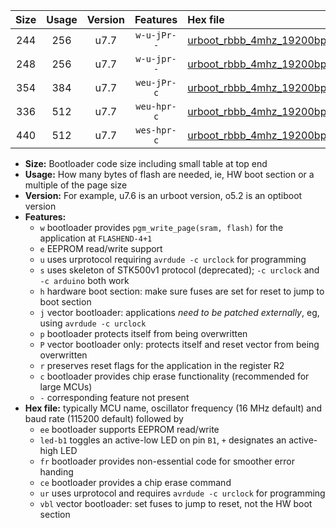 |Size|Usage|Version|Features|Hex file|
|:-:|:-:|:-:|:-:|:--|
|244|256|u7.7|`w-u-jPr--`|[urboot_rbbb_4mhz_19200bps_led+b5_ur_vbl.hex](https://raw.githubusercontent.com/stefanrueger/urboot.hex/main/boards/rbbb/fcpu_4mhz/19200_bps/urboot_rbbb_4mhz_19200bps_led+b5_ur_vbl.hex)|
|248|256|u7.7|`w-u-jpr--`|[urboot_rbbb_4mhz_19200bps_led+b5_fr_ur_vbl.hex](https://raw.githubusercontent.com/stefanrueger/urboot.hex/main/boards/rbbb/fcpu_4mhz/19200_bps/urboot_rbbb_4mhz_19200bps_led+b5_fr_ur_vbl.hex)|
|354|384|u7.7|`weu-jPr-c`|[urboot_rbbb_4mhz_19200bps_ee_led+b5_fr_ce_ur_vbl.hex](https://raw.githubusercontent.com/stefanrueger/urboot.hex/main/boards/rbbb/fcpu_4mhz/19200_bps/urboot_rbbb_4mhz_19200bps_ee_led+b5_fr_ce_ur_vbl.hex)|
|336|512|u7.7|`weu-hpr-c`|[urboot_rbbb_4mhz_19200bps_ee_led+b5_fr_ce_ur.hex](https://raw.githubusercontent.com/stefanrueger/urboot.hex/main/boards/rbbb/fcpu_4mhz/19200_bps/urboot_rbbb_4mhz_19200bps_ee_led+b5_fr_ce_ur.hex)|
|440|512|u7.7|`wes-hpr-c`|[urboot_rbbb_4mhz_19200bps_ee_led+b5_fr_ce.hex](https://raw.githubusercontent.com/stefanrueger/urboot.hex/main/boards/rbbb/fcpu_4mhz/19200_bps/urboot_rbbb_4mhz_19200bps_ee_led+b5_fr_ce.hex)|

- **Size:** Bootloader code size including small table at top end
- **Usage:** How many bytes of flash are needed, ie, HW boot section or a multiple of the page size
- **Version:** For example, u7.6 is an urboot version, o5.2 is an optiboot version
- **Features:**
  + `w` bootloader provides `pgm_write_page(sram, flash)` for the application at `FLASHEND-4+1`
  + `e` EEPROM read/write support
  + `u` uses urprotocol requiring `avrdude -c urclock` for programming
  + `s` uses skeleton of STK500v1 protocol (deprecated); `-c urclock` and `-c arduino` both work
  + `h` hardware boot section: make sure fuses are set for reset to jump to boot section
  + `j` vector bootloader: applications *need to be patched externally*, eg, using `avrdude -c urclock`
  + `p` bootloader protects itself from being overwritten
  + `P` vector bootloader only: protects itself and reset vector from being overwritten
  + `r` preserves reset flags for the application in the register R2
  + `c` bootloader provides chip erase functionality (recommended for large MCUs)
  + `-` corresponding feature not present
- **Hex file:** typically MCU name, oscillator frequency (16 MHz default) and baud rate (115200 default) followed by
  + `ee` bootloader supports EEPROM read/write
  + `led-b1` toggles an active-low LED on pin `B1`, `+` designates an active-high LED
  + `fr` bootloader provides non-essential code for smoother error handing
  + `ce` bootloader provides a chip erase command
  + `ur` uses urprotocol and requires `avrdude -c urclock` for programming
  + `vbl` vector bootloader: set fuses to jump to reset, not the HW boot section
